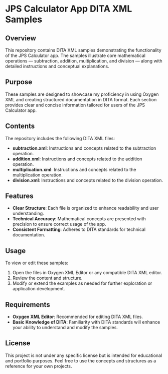 # JPS Calculator App DITA XML Samples
## Overview

This repository contains DITA XML samples demonstrating the functionality of the JPS Calculator app. The samples illustrate core mathematical operations — subtraction, addition, multiplication, and division — along with detailed instructions and conceptual explanations.

## Purpose

These samples are designed to showcase my proficiency in using Oxygen XML and creating structured documentation in DITA format. Each section provides clear and concise information tailored for users of the JPS Calculator app.

## Contents

The repository includes the following DITA XML files:

- **subtraction.xml**: Instructions and concepts related to the subtraction operation.
- **addition.xml**: Instructions and concepts related to the addition operation.
- **multiplication.xml**: Instructions and concepts related to the multiplication operation.
- **division.xml**: Instructions and concepts related to the division operation.

## Features

- **Clear Structure**: Each file is organized to enhance readability and user understanding.
- **Technical Accuracy**: Mathematical concepts are presented with precision to ensure correct usage of the app.
- **Consistent Formatting**: Adheres to DITA standards for technical documentation.

## Usage

To view or edit these samples:

1. Open the files in Oxygen XML Editor or any compatible DITA XML editor.
2. Review the content and structure.
3. Modify or extend the examples as needed for further exploration or application development.

## Requirements

- **Oxygen XML Editor**: Recommended for editing DITA XML files.
- **Basic Knowledge of DITA**: Familiarity with DITA standards will enhance your ability to understand and modify the samples.

## License

This project is not under any specific license but is intended for educational and portfolio purposes. Feel free to use the concepts and structures as a reference for your own projects.
